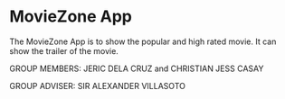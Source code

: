 # MovieZone App

The MovieZone App is to show the popular and high rated movie. It can show the trailer of the movie.

GROUP MEMBERS: JERIC DELA CRUZ and CHRISTIAN JESS CASAY

GROUP ADVISER: SIR ALEXANDER VILLASOTO
